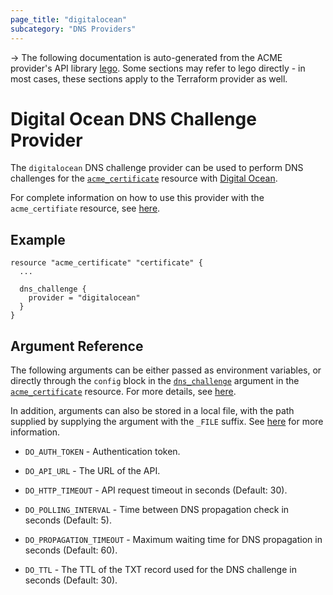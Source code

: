 ```yaml
---
page_title: "digitalocean"
subcategory: "DNS Providers"
---
```


-> The following documentation is auto-generated from the ACME
provider's API library [lego](https://go-acme.github.io/lego/).  Some
sections may refer to lego directly - in most cases, these sections
apply to the Terraform provider as well.

# Digital Ocean DNS Challenge Provider

The `digitalocean` DNS challenge provider can be used to perform DNS challenges for
the [`acme_certificate`][resource-acme-certificate] resource with
[Digital Ocean](https://www.digitalocean.com/docs/networking/dns/).

[resource-acme-certificate]: ../resources/certificate.md

For complete information on how to use this provider with the `acme_certifiate`
resource, see [here][resource-acme-certificate-dns-challenges].

[resource-acme-certificate-dns-challenges]: ../resources/certificate.md#using-dns-challenges

## Example

```hcl
resource "acme_certificate" "certificate" {
  ...

  dns_challenge {
    provider = "digitalocean"
  }
}
```
## Argument Reference

The following arguments can be either passed as environment variables, or
directly through the `config` block in the
[`dns_challenge`][resource-acme-certificate-dns-challenge-arg] argument in the
[`acme_certificate`][resource-acme-certificate] resource. For more details, see
[here][resource-acme-certificate-dns-challenges].

[resource-acme-certificate-dns-challenge-arg]: ../resources/certificate.md#dns_challenge

In addition, arguments can also be stored in a local file, with the path
supplied by supplying the argument with the `_FILE` suffix. See
[here][acme-certificate-file-arg-example] for more information.

[acme-certificate-file-arg-example]: ../resources/certificate.md#using-variable-files-for-provider-arguments

* `DO_AUTH_TOKEN` - Authentication token.

* `DO_API_URL` - The URL of the API.
* `DO_HTTP_TIMEOUT` - API request timeout in seconds (Default: 30).
* `DO_POLLING_INTERVAL` - Time between DNS propagation check in seconds (Default: 5).
* `DO_PROPAGATION_TIMEOUT` - Maximum waiting time for DNS propagation in seconds (Default: 60).
* `DO_TTL` - The TTL of the TXT record used for the DNS challenge in seconds (Default: 30).


